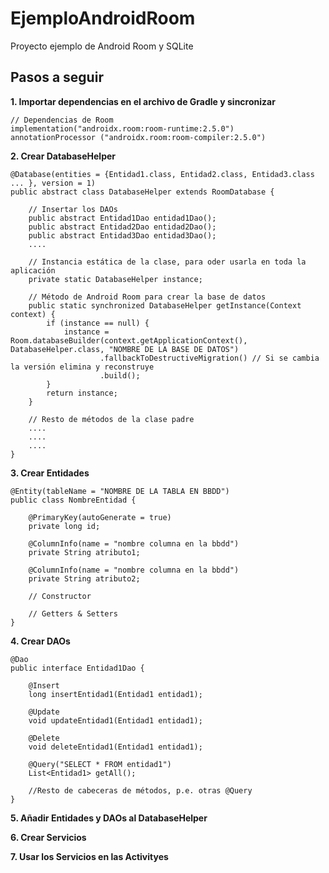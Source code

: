 # EjemploAndroidRoom

Proyecto ejemplo de Android Room y SQLite

## Pasos a seguir

**1. Importar dependencias en el archivo de Gradle y sincronizar**
```
// Dependencias de Room
implementation("androidx.room:room-runtime:2.5.0")
annotationProcessor ("androidx.room:room-compiler:2.5.0")
```
**2. Crear DatabaseHelper**
```
@Database(entities = {Entidad1.class, Entidad2.class, Entidad3.class ... }, version = 1)
public abstract class DatabaseHelper extends RoomDatabase {

    // Insertar los DAOs
    public abstract Entidad1Dao entidad1Dao();
    public abstract Entidad2Dao entidad2Dao();
    public abstract Entidad3Dao entidad3Dao();
    ....

    // Instancia estática de la clase, para oder usarla en toda la aplicación
    private static DatabaseHelper instance;

    // Método de Android Room para crear la base de datos
    public static synchronized DatabaseHelper getInstance(Context context) {
        if (instance == null) {
            instance = Room.databaseBuilder(context.getApplicationContext(), DatabaseHelper.class, "NOMBRE DE LA BASE DE DATOS")
                    .fallbackToDestructiveMigration() // Si se cambia la versión elimina y reconstruye
                    .build();
        }
        return instance;
    }

    // Resto de métodos de la clase padre
    ....
    ....
    ....
}
```
**3. Crear Entidades**
```
@Entity(tableName = "NOMBRE DE LA TABLA EN BBDD")
public class NombreEntidad {

    @PrimaryKey(autoGenerate = true)
    private long id;

    @ColumnInfo(name = "nombre columna en la bbdd")
    private String atributo1;

    @ColumnInfo(name = "nombre columna en la bbdd")
    private String atributo2;  

    // Constructor

    // Getters & Setters
}
```
**4. Crear DAOs**
```
@Dao
public interface Entidad1Dao {

    @Insert
    long insertEntidad1(Entidad1 entidad1);

    @Update
    void updateEntidad1(Entidad1 entidad1);

    @Delete
    void deleteEntidad1(Entidad1 entidad1);

    @Query("SELECT * FROM entidad1")
    List<Entidad1> getAll();

    //Resto de cabeceras de métodos, p.e. otras @Query
}
```
**5. Añadir Entidades y DAOs al DatabaseHelper**

**6. Crear Servicios**

**7. Usar los Servicios en las Activityes**
